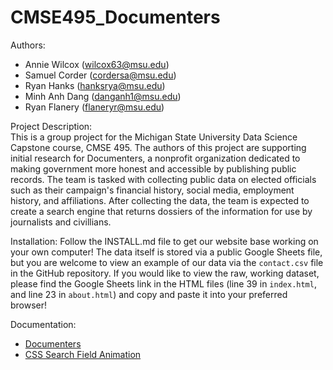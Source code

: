 # CMSE495_Documenters
Authors:
- Annie Wilcox (wilcox63@msu.edu)
- Samuel Corder (cordersa@msu.edu)
- Ryan Hanks (hanksrya@msu.edu)
- Minh Anh Dang (danganh1@msu.edu)
- Ryan Flanery (flaneryr@msu.edu)

Project Description:  
This is a group project for the Michigan State University Data Science Capstone course, CMSE 495. The authors of this project are supporting initial research for Documenters, a nonprofit organization dedicated to making government more honest and accessible by publishing public records. The team is tasked with collecting public data on elected officials such as their campaign's financial history, social media, employment history, and affiliations. After collecting the data, the team is expected to create a search engine that returns dossiers of the information for use by journalists and civillians.  

Installation:
Follow the INSTALL.md file to get our website base working on your own computer! The data itself is stored via a public Google Sheets file, but you are welcome to view an example of our data via the ```contact.csv``` file in the GitHub repository. If you would like to view the raw, working dataset, please find the Google Sheets link in the HTML files (line 39 in ```index.html```, and line 23 in ```about.html```) and copy and paste it into your preferred browser!

Documentation:  
* [Documenters](https://www.documenters.org/)
* [CSS Search Field Animation](https://codepen.io/sebastianpopp/pen/myYmmy) 
